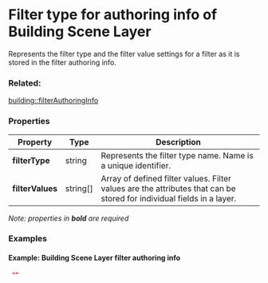 # Filter type for authoring info of Building Scene Layer

Represents the filter type and the filter value settings for a filter as it is stored in the filter authoring info.

### Related:

[building::filterAuthoringInfo](filterAuthoringInfo.md)
### Properties

| Property | Type | Description |
| --- | --- | --- |
| **filterType** | string | Represents the filter type name. Name is a unique identifier. |
| **filterValues** | string[] | Array of defined filter values. Filter values are the attributes that can be stored for individual fields in a layer. |

*Note: properties in **bold** are required*

### Examples 

#### Example: Building Scene Layer filter authoring info 

```json
 "" 
```

